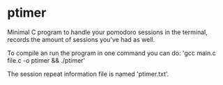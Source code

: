 # ptimer
Minimal C program to handle your pomodoro sessions in the terminal, records the amount of sessions you've had as well.

To compile an run the program in one command you can do:
'gcc main.c file.c -o ptimer && ./ptimer'

The session repeat information file is named 'ptimer.txt'.
